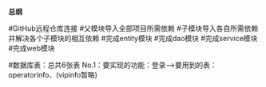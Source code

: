 **总纲**

#GitHub远程仓库连接
#父模块导入全部项目所需依赖
#子模块导入各自所需依赖并解决各个子模块的相互依赖
#完成entity模块
#完成dao模块
#完成service模块
#完成web模块

  #数据库表：总共6张表
   No.1：要实现的功能：登录-->要用到的表：operatorinfo、(vipinfo暂略)
   